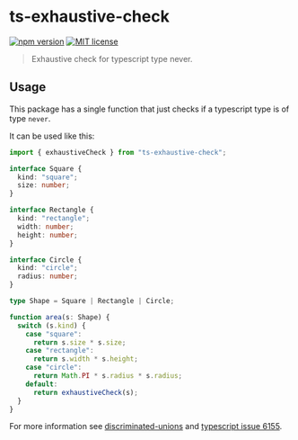 # ts-exhaustive-check

[![npm version][version-image]][version-url]
[![MIT license][license-image]][license-url]

> Exhaustive check for typescript type never.

## Usage

This package has a single function that just checks if a typescript type is of type `never`.

It can be used like this:

```typescript
import { exhaustiveCheck } from "ts-exhaustive-check";

interface Square {
  kind: "square";
  size: number;
}

interface Rectangle {
  kind: "rectangle";
  width: number;
  height: number;
}

interface Circle {
  kind: "circle";
  radius: number;
}

type Shape = Square | Rectangle | Circle;

function area(s: Shape) {
  switch (s.kind) {
    case "square":
      return s.size * s.size;
    case "rectangle":
      return s.width * s.height;
    case "circle":
      return Math.PI * s.radius * s.radius;
    default:
      return exhaustiveCheck(s);
  }
}
```

For more information see [discriminated-unions](https://basarat.gitbooks.io/typescript/content/docs/types/discriminated-unions.html) and [typescript issue 6155](https://github.com/Microsoft/TypeScript/issues/6155).

[version-image]: https://img.shields.io/npm/v/ts-exhaustive-check.svg?style=flat
[version-url]: https://www.npmjs.com/package/ts-exhaustive-check
[license-image]: https://img.shields.io/github/license/jonaskello/ts-exhaustive-check.svg?style=flat
[license-url]: https://opensource.org/licenses/MIT
